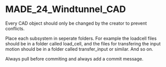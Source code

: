 # MADE_24_Windtunnel_CAD

Every CAD object should only be changed by the creator to prevent conflicts.

Place each subsystem in seperate folders.
For example the loadcell files should be in a folder called load_cell, and the files for transfering the input motion should be in a folder called transfer_input or similar.
And so on.

Always pull before commiting and always add a commit message.
